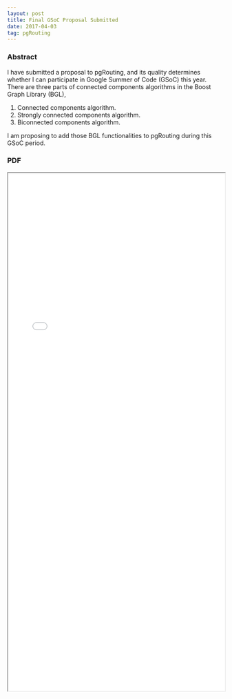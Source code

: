 ```yaml
---
layout: post
title: Final GSoC Proposal Submitted 
date: 2017-04-03
tag: pgRouting 
---
```


### Abstract
I have submitted a proposal to pgRouting, and its quality determines whether I can participate in Google Summer of Code (GSoC) this year.  
There are three parts of connected components algorithms in the Boost Graph Library (BGL),  
1. Connected components algorithm.  
2. Strongly connected components algorithm.  
3. Biconnected components algorithm.  

I am proposing to add those BGL functionalities to pgRouting during this GSoC period.  

### PDF
<iframe src="/pdf/GSoC17Proposal.pdf" style="width:100%; height:1200px"></iframe>

